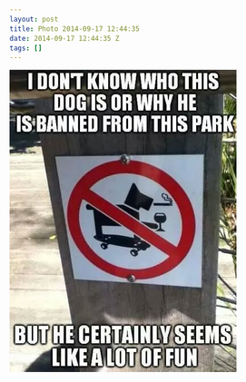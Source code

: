 ```yaml
---
layout: post
title: Photo 2014-09-17 12:44:35
date: 2014-09-17 12:44:35 Z
tags: []
---
```

![](/media/2014/09/97727439579.jpg)
